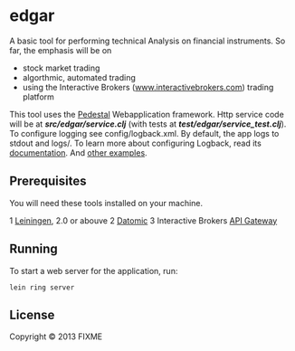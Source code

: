 # edgar

A basic tool for performing technical Analysis on financial instruments. So far, the emphasis will be on
* stock market trading
* algorthmic, automated trading
* using the Interactive Brokers (www.interactivebrokers.com) trading platform

This tool uses the [Pedestal](http://pedestal.io/) Webapplication framework. Http service code will be at ***src/edgar/service.clj*** (with tests at ***test/edgar/service_test.clj***). To configure logging see config/logback.xml. By default, the app logs to stdout and logs/. To learn more about configuring Logback, read its [documentation](http://logback.qos.ch/documentation.html). And [other examples](https://github.com/pedestal/samples).

## Prerequisites

You will need these tools installed on your machine.

1 [Leiningen](https://github.com/technomancy/leiningen), 2.0 or abouve
2 [Datomic](http://www.datomic.com)
3 Interactive Brokers [API Gateway](https://www.interactivebrokers.com/en/?f=%2Fen%2Fsoftware%2Fibapi.php)

## Running

To start a web server for the application, run:

    lein ring server

## License

Copyright © 2013 FIXME
